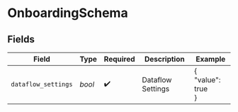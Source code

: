 # OnboardingSchema


## Fields

| Field               | Type                | Required            | Description         | Example             |
| ------------------- | ------------------- | ------------------- | ------------------- | ------------------- |
| `dataflow_settings` | *bool*              | :heavy_check_mark:  | Dataflow Settings   | {<br/>"value": true<br/>} |